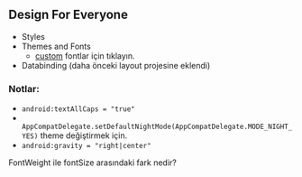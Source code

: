 ## Design For Everyone
- Styles
- Themes and Fonts
  - [custom](https://www.dafont.com/) fontlar için tıklayın.
- Databinding (daha önceki layout projesine eklendi) 

### Notlar:
- `android:textAllCaps = "true"`
- ` AppCompatDelegate.setDefaultNightMode(AppCompatDelegate.MODE_NIGHT_YES)` theme değiştirmek için.
- `android:gravity = "right|center"`

FontWeight ile fontSize arasındaki fark nedir?



